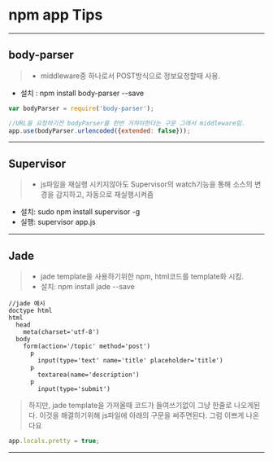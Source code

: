 # npm app Tips
---
## body-parser
> * middleware중 하나로서 POST방식으로 정보요청할때 사용.
* 설치 : npm install body-parser --save

```javascript
var bodyParser = require('body-parser');

//URL을 요청하기전 bodyParser를 한번 거쳐야한다는 구문 그래서 middleware임.
app.use(bodyParser.urlencoded({extended: false}));
```
---

## Supervisor
> * js파일을 재실행 시키지않아도 Supervisor의 watch기능을 통해 소스의 변경을 감지하고, 자동으로 재실행시켜줌
* 설치: sudo npm install supervisor -g
* 실행: supervisor app.js

---
## Jade
> * jade template을 사용하기위한 npm, html코드를 template화 시킴.
> * 설치: npm install jade --save

```
//jade 예시
doctype html
html
  head
    meta(charset='utf-8')
  body
    form(action='/topic' method='post')
      p
        input(type='text' name='title' placeholder='title')
      p
        textarea(name='description')
      p
        input(type='submit')

```

> 하지만, jade template을 가져올때 코드가 들여쓰기없이 그냥 한줄로 나오게된다. 이것을 해결하기위해 js파일에 아래의 구문을 써주면된다. 그럼 이쁘게 나온다요

```javascript
app.locals.pretty = true;
```
---
